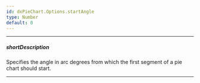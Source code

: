 ```yaml
---
id: dxPieChart.Options.startAngle
type: Number
default: 0
---
```

---
##### shortDescription
Specifies the angle in arc degrees from which the first segment of a pie chart should start.

---
